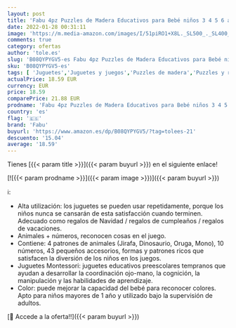 ```yaml
---
layout: post
title: 'Fabu 4pz Puzzles de Madera Educativos para Bebé niños 3 4 5 6 años  Rompecabezas de Madera Bebe Puzzle Bebé Preescolar Juguetes Regalos Material Seguro Regalo de cumpleaños Navidad'
date: 2022-01-28 00:31:11
image: 'https://m.media-amazon.com/images/I/51piRO1+X8L._SL500_._SL400_.jpg'
comments: true
category: ofertas
author: 'tole.es'
slug: 'B08QYPYGV5-es Fabu 4pz Puzzles de Madera Educativos para Bebé niños 3 4...'
sku: 'B08QYPYGV5-es'
tags: [ 'Juguetes','Juguetes y juegos','Puzzles de madera','Puzzles y rompecabezas','fabu','navidad', ]
actualPrice: 18.59 EUR
currency: EUR
price: 18.59
comparePrice: 21.88 EUR
prodname: 'Fabu 4pz Puzzles de Madera Educativos para Bebé niños 3 4 5 6 años  Rompecabezas de Madera Bebe Puzzle Bebé Preescolar Juguetes Regalos Material Seguro Regalo de cumpleaños Navidad'
country: 'es'
flag: '🇪🇸'
brand: 'Fabu'
buyurl: 'https://www.amazon.es/dp/B08QYPYGV5/?tag=tolees-21'
descuento: '15.04'
average: '18.59'
---
```


Tienes [{{< param title >}}]({{< param buyurl >}}) en el siguiente enlace!

[![{{< param prodname >}}]({{< param image >}})]({{< param buyurl >}})

ℹ️:

- Alta utilización: los juguetes se pueden usar repetidamente, porque los niños nunca se cansarán de esta satisfacción cuando terminen. Adecuado como regalos de Navidad / regalos de cumpleaños / regalos de vacaciones.
- Animales + números, reconocen cosas en el juego.
- Contiene: 4 patrones de animales (Jirafa, Dinosaurio, Oruga, Mono), 10 números, 43 pequeños accesorios, formas y patrones ricos que satisfacen la diversión de los niños en los juegos.
- Juguetes Montessori: juguetes educativos preescolares tempranos que ayudan a desarrollar la coordinación ojo-mano, la cognición, la manipulación y las habilidades de aprendizaje.
- Color: puede mejorar la capacidad del bebé para reconocer colores. Apto para niños mayores de 1 año y utilizado bajo la supervisión de adultos.

[🛒 Accede a la oferta!!]({{< param buyurl >}})
